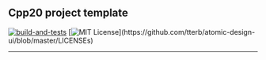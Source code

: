 ## Cpp20 project template

[![build-and-tests](https://github.com/boki1/cpp20-template/actions/workflows/build_and_test.yml/badge.svg)](https://github.com/boki1/cpp20-template/actions/workflows/build_and_test.yml)
[![MIT License](https://img.shields.io/apm/l/atomic-design-ui.svg?)](https://github.com/tterb/atomic-design-ui/blob/master/LICENSEs)

---------------

